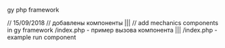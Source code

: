 gy php framework

// 15/09/2018
// добавлены компоненты                        |||      // add mechanics components in gy framework
   /index.php - пример вызова компонента       |||         /index.php - example run component